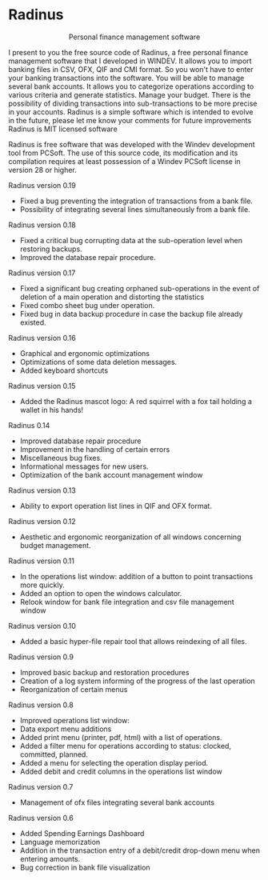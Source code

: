 # Radinus

 <p align="center" > Personal finance management software </p>

I present to you the free source code of Radinus, a free personal finance management software that I developed in WINDEV.
It allows you to import banking files in CSV, OFX, QIF and CMI format. So you won't have to enter your banking transactions into the software.
You will be able to manage several bank accounts.
It allows you to categorize operations according to various criteria and generate statistics.
Manage your budget.
There is the possibility of dividing transactions into sub-transactions to be more precise in your accounts.
Radinus is a simple software which is intended to evolve in the future, please let me know your comments for future improvements
Radinus is MIT licensed software

Radinus is free software that was developed with the Windev development tool from PCSoft. 
The use of this source code, its modification and its compilation requires at least possession of a Windev PCSoft license in version 28 or higher.

Radinus version 0.19
- Fixed a bug preventing the integration of transactions from a bank file.
- Possibility of integrating several lines simultaneously from a bank file.

Radinus version 0.18
- Fixed a critical bug corrupting data at the sub-operation level when restoring backups.
- Improved the database repair procedure.

Radinus version 0.17
- Fixed a significant bug creating orphaned sub-operations in the event of deletion of a main operation and distorting the statistics
- Fixed combo sheet bug under operation.
- Fixed bug in data backup procedure in case the backup file already existed.

Radinus version 0.16
- Graphical and ergonomic optimizations
- Optimizations of some data deletion messages.
- Added keyboard shortcuts

Radinus version 0.15
- Added the Radinus mascot logo: A red squirrel with a fox tail holding a wallet in his hands!

Radinus 0.14
- Improved database repair procedure
- Improvement in the handling of certain errors
- Miscellaneous bug fixes.
- Informational messages for new users.
- Optimization of the bank account management window

Radinus version 0.13 
- Ability to export operation list lines in QIF and OFX format.

Radinus version 0.12
- Aesthetic and ergonomic reorganization of all windows concerning budget management.

Radinus version 0.11
- In the operations list window: addition of a button to point transactions more quickly.
- Added an option to open the windows calculator.
- Relook window for bank file integration and csv file management window

Radinus version 0.10
- Added a basic hyper-file repair tool that allows reindexing of all files.

Radinus version 0.9
- Improved basic backup and restoration procedures
- Creation of a log system informing of the progress of the last operation
- Reorganization of certain menus

Radinus version 0.8
- Improved operations list window: 
- Data export menu additions
- Added print menu (printer, pdf, html) with a list of operations.
- Added a filter menu for operations according to status: clocked, committed, planned.
- Added a menu for selecting the operation display period.
- Added debit and credit columns in the operations list window

Radinus version 0.7
- Management of ofx files integrating several bank accounts

Radinus version 0.6
- Added Spending Earnings Dashboard
- Language memorization
- Addition in the transaction entry of a debit/credit drop-down menu when entering amounts.
- Bug correction in bank file visualization
